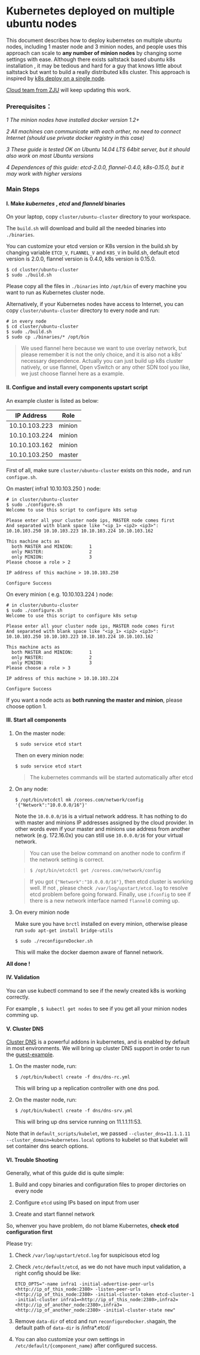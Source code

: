 # Kubernetes deployed on multiple ubuntu nodes

This document describes how to deploy kubernetes on multiple ubuntu nodes, including 1 master node and 3 minion nodes, and people uses this approach can scale to **any number of minion nodes** by changing some settings with ease. Although there exists saltstack based ubuntu k8s installation ,  it may be tedious and hard for a guy that knows little about saltstack but want to build a really distributed k8s cluster. This approach is inspired by [k8s deploy on a single node](http://docs.k8s.io/getting-started-guides/ubuntu_single_node.md).

[Cloud team from ZJU](https://github.com/ZJU-SEL) will keep updating this work.

### **Prerequisites：**
*1 The minion nodes have installed docker version 1.2+*

*2 All machines can communicate with each orther, no need to connect Internet (should use private docker registry in this case)*

*3 These guide is tested OK on Ubuntu 14.04 LTS 64bit server, but it should also work on most Ubuntu versions*

*4 Dependences of this guide: etcd-2.0.0, flannel-0.4.0, k8s-0.15.0, but it may work with higher versions*


### **Main Steps**
#### I. Make *kubernetes* , *etcd* and *flanneld* binaries

On your laptop, copy `cluster/ubuntu-cluster` directory to your workspace.

The `build.sh` will download and build all the needed binaries into `./binaries`.

You can customize your etcd version or K8s version in the build.sh by changing variable `ETCD_V`, `FLANNEL_V` and `K8S_V` in build.sh, default etcd version is 2.0.0, flannel version is 0.4.0, k8s version is 0.15.0.


```
$ cd cluster/ubuntu-cluster
$ sudo ./build.sh
```

Please copy all the files in `./binaries` into `/opt/bin` of every machine you want to run as Kubernetes cluster node.


Alternatively, if your Kubernetes nodes have access to Internet, you can copy `cluster/ubuntu-cluster` directory to every node and run:
```
# in every node
$ cd cluster/ubuntu-cluster
$ sudo ./build.sh
$ sudo cp ./binaries/* /opt/bin
```


> We used flannel here because we want to use overlay network, but please remember it is not the only choice, and it is also not a k8s' necessary dependence. Actually you can just build up k8s cluster natively, or use flannel, Open vSwitch or any other SDN tool you like, we just choose flannel here as a example.

#### II. Configue and install every components upstart script
An example cluster is listed as below:

| IP Address|Role |
|---------|------|
|10.10.103.223| minion|
|10.10.103.224| minion|
|10.10.103.162| minion|
|10.10.103.250| master|

First of all, make sure `cluster/ubuntu-cluster` exists on this node，and run `configue.sh`.

On master( infra1 10.10.103.250 ) node:

```
# in cluster/ubuntu-cluster
$ sudo ./configure.sh
Welcome to use this script to configure k8s setup

Please enter all your cluster node ips, MASTER node comes first
And separated with blank space like "<ip_1> <ip2> <ip3>": 10.10.103.250 10.10.103.223 10.10.103.224 10.10.103.162

This machine acts as
  both MASTER and MINION:      1
  only MASTER:                 2
  only MINION:                 3
Please choose a role > 2

IP address of this machine > 10.10.103.250

Configure Success
```

On every minion ( e.g. 10.10.103.224 ) node:


```
# in cluster/ubuntu-cluster
$ sudo ./configure.sh
Welcome to use this script to configure k8s setup

Please enter all your cluster node ips, MASTER node comes first
And separated with blank space like "<ip_1> <ip2> <ip3>": 10.10.103.250 10.10.103.223 10.10.103.224 10.10.103.162

This machine acts as
  both MASTER and MINION:      1
  only MASTER:                 2
  only MINION:                 3
Please choose a role > 3

IP address of this machine > 10.10.103.224

Configure Success
```

If you want a node acts as **both running the master and minion**, please choose option 1.

#### III. Start all components
1. On the master node:

	`$ sudo service etcd start`

	Then on every minion node:

	`$ sudo service etcd start`

	> The kubernetes commands will be started automatically after etcd

2. On any node:

	`$ /opt/bin/etcdctl mk /coreos.com/network/config '{"Network":"10.0.0.0/16"}'`

	Note the `10.0.0.0/16` is a virtual network address. It has nothing to do with master and minions IP addresses assigned by the cloud provider. In other words even if your master and minions use address from another network (e.g. 172.16.0x) you can still use `10.0.0.0/16` for your virtual network.

	> You can use the below command on another node to confirm if the network setting is correct.

	> `$ /opt/bin/etcdctl get /coreos.com/network/config`

	> If you got `{"Network":"10.0.0.0/16"}`, then etcd cluster is working well.
	> If not , please check` /var/log/upstart/etcd.log` to resolve etcd problem before going forward.
	> Finally, use `ifconfig` to see if there is a new network interface named `flannel0` coming up.


3. On every minion node

	Make sure you have `brctl` installed on every minion, otherwise please run `sudo apt-get install bridge-utils`

	`$ sudo ./reconfigureDocker.sh`

	This will make the docker daemon aware of flannel network.


**All done !**

#### IV. Validation

You can use kubectl command to see if the newly created k8s is working correctly.

For example , `$ kubectl get nodes` to see if you get all your minion nodes comming up.

#### V. Cluster DNS

[Cluster DNS](https://github.com/GoogleCloudPlatform/kubernetes/blob/master/docs/dns.md) is a powerful addons in kubernetes, and is enabled by default in most environments. We will bring up cluster DNS support in order to run the [guest-example](https://github.com/GoogleCloudPlatform/kubernetes/tree/master/examples/guestbook).

1. On the master node, run:

    `$ /opt/bin/kubectl create -f dns/dns-rc.yml`

    This will bring up a replication controller with one dns pod.

2. On the master node, run:

    `$ /opt/bin/kubectl create -f dns/dns-srv.yml`

    This will bring up dns service running on 11.1.1.11:53.

Note that in `default_scripts/kubelet`, we passed `--cluster_dns=11.1.1.11 --cluster_domain=kubernetes.local` options to kubelet so that kubelet will set container dns search options.

#### VI. Trouble Shooting

Generally, what of this guide did is quite simple:

1. Build and copy binaries and configuration files to proper dirctories on every node

2. Configure `etcd` using IPs based on input from user

3. Create and start flannel network

So, whenver you have problem, do not blame Kubernetes, **check etcd configuration first**

Please try:

1. Check `/var/log/upstart/etcd.log` for suspicisous etcd log

2. Check `/etc/default/etcd`, as we do not have much input validation, a right config should be like:
	```
	ETCD_OPTS="-name infra1 -initial-advertise-peer-urls <http://ip_of_this_node:2380> -listen-peer-urls <http://ip_of_this_node:2380> -initial-cluster-token etcd-cluster-1 -initial-cluster infra1=<http://ip_of_this_node:2380>,infra2=<http://ip_of_another_node:2380>,infra3=<http://ip_of_another_node:2380> -initial-cluster-state new"
	```

3. Remove `data-dir` of etcd and run `reconfigureDocker.sh`again, the default path of `data-dir` is /infra*.etcd/

4. You can also customize your own settings in `/etc/default/{component_name}` after configured success.
